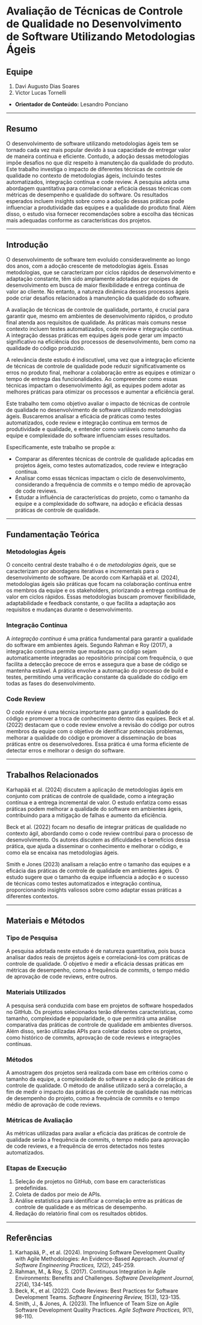 # Avaliação de Técnicas de Controle de Qualidade no Desenvolvimento de Software Utilizando Metodologias Ágeis

## Equipe
1. Davi Augusto Dias Soares  
2. Victor Lucas Tornelli  

* **Orientador de Conteúdo:** Lesandro Ponciano

---

## Resumo  

O desenvolvimento de software utilizando metodologias ágeis tem se tornado cada vez mais popular devido à sua capacidade de entregar valor de maneira contínua e eficiente. Contudo, a adoção dessas metodologias impõe desafios no que diz respeito à manutenção da qualidade do produto. Este trabalho investiga o impacto de diferentes técnicas de controle de qualidade no contexto de metodologias ágeis, incluindo testes automatizados, integração contínua e code review. A pesquisa adota uma abordagem quantitativa para correlacionar a eficácia dessas técnicas com métricas de desempenho e qualidade do software. Os resultados esperados incluem insights sobre como a adoção dessas práticas pode influenciar a produtividade das equipes e a qualidade do produto final. Além disso, o estudo visa fornecer recomendações sobre a escolha das técnicas mais adequadas conforme as características dos projetos.

---

## Introdução  

O desenvolvimento de software tem evoluído consideravelmente ao longo dos anos, com a adoção crescente de metodologias ágeis. Essas metodologias, que se caracterizam por ciclos rápidos de desenvolvimento e adaptação constante, têm sido amplamente adotadas por equipes de desenvolvimento em busca de maior flexibilidade e entrega contínua de valor ao cliente. No entanto, a natureza dinâmica desses processos ágeis pode criar desafios relacionados à manutenção da qualidade do software.  

A avaliação de técnicas de controle de qualidade, portanto, é crucial para garantir que, mesmo em ambientes de desenvolvimento rápidos, o produto final atenda aos requisitos de qualidade. As práticas mais comuns nesse contexto incluem testes automatizados, code review e integração contínua. A integração dessas práticas em equipes ágeis pode gerar um impacto significativo na eficiência dos processos de desenvolvimento, bem como na qualidade do código produzido.

A relevância deste estudo é indiscutível, uma vez que a integração eficiente de técnicas de controle de qualidade pode reduzir significativamente os erros no produto final, melhorar a colaboração entre as equipes e otimizar o tempo de entrega das funcionalidades. Ao compreender como essas técnicas impactam o desenvolvimento ágil, as equipes podem adotar as melhores práticas para otimizar os processos e aumentar a eficiência geral.  

Este trabalho tem como objetivo avaliar o impacto de técnicas de controle de qualidade no desenvolvimento de software utilizando metodologias ágeis. Buscaremos analisar a eficácia de práticas como testes automatizados, code review e integração contínua em termos de produtividade e qualidade, e entender como variáveis como tamanho da equipe e complexidade do software influenciam esses resultados.  

Especificamente, este trabalho se propõe a:  
- Comparar as diferentes técnicas de controle de qualidade aplicadas em projetos ágeis, como testes automatizados, code review e integração contínua.  
- Analisar como essas técnicas impactam o ciclo de desenvolvimento, considerando a frequência de commits e o tempo médio de aprovação de code reviews.  
- Estudar a influência de características do projeto, como o tamanho da equipe e a complexidade do software, na adoção e eficácia dessas práticas de controle de qualidade.

---

## Fundamentação Teórica  

### Metodologias Ágeis

O conceito central deste trabalho é o de _metodologias ágeis_, que se caracterizam por abordagens iterativas e incrementais para o desenvolvimento de software. De acordo com Karhapää et al. (2024), metodologias ágeis são práticas que focam na colaboração contínua entre os membros da equipe e os stakeholders, priorizando a entrega contínua de valor em ciclos rápidos. Essas metodologias buscam promover flexibilidade, adaptabilidade e feedback constante, o que facilita a adaptação aos requisitos e mudanças durante o desenvolvimento.

### Integração Contínua

A _integração contínua_ é uma prática fundamental para garantir a qualidade do software em ambientes ágeis. Segundo Rahman e Roy (2017), a integração contínua permite que mudanças no código sejam automaticamente integradas ao repositório principal com frequência, o que facilita a detecção precoce de erros e assegura que a base de código se mantenha estável. A prática envolve a automação do processo de build e testes, permitindo uma verificação constante da qualidade do código em todas as fases do desenvolvimento.

### Code Review

O _code review_ é uma técnica importante para garantir a qualidade do código e promover a troca de conhecimento dentro das equipes. Beck et al. (2022) destacam que o code review envolve a revisão do código por outros membros da equipe com o objetivo de identificar potenciais problemas, melhorar a qualidade do código e promover a disseminação de boas práticas entre os desenvolvedores. Essa prática é uma forma eficiente de detectar erros e melhorar o design do software.

---

## Trabalhos Relacionados  

Karhapää et al. (2024) discutem a aplicação de metodologias ágeis em conjunto com práticas de controle de qualidade, como a integração contínua e a entrega incremental de valor. O estudo enfatiza como essas práticas podem melhorar a qualidade do software em ambientes ágeis, contribuindo para a mitigação de falhas e aumento da eficiência.

Beck et al. (2022) focam no desafio de integrar práticas de qualidade no contexto ágil, abordando como o code review contribui para o processo de desenvolvimento. Os autores discutem as dificuldades e benefícios dessa prática, que ajuda a disseminar o conhecimento e melhorar o código, e como ela se encaixa nas metodologias ágeis.

Smith e Jones (2023) analisam a relação entre o tamanho das equipes e a eficácia das práticas de controle de qualidade em ambientes ágeis. O estudo sugere que o tamanho da equipe influencia a adoção e o sucesso de técnicas como testes automatizados e integração contínua, proporcionando insights valiosos sobre como adaptar essas práticas a diferentes contextos.

---

## Materiais e Métodos  

### Tipo de Pesquisa

A pesquisa adotada neste estudo é de natureza quantitativa, pois busca analisar dados reais de projetos ágeis e correlacioná-los com práticas de controle de qualidade. O objetivo é medir a eficácia dessas práticas em métricas de desempenho, como a frequência de commits, o tempo médio de aprovação de code reviews, entre outros.

### Materiais Utilizados

A pesquisa será conduzida com base em projetos de software hospedados no GitHub. Os projetos selecionados terão diferentes características, como tamanho, complexidade e popularidade, o que permitirá uma análise comparativa das práticas de controle de qualidade em ambientes diversos. Além disso, serão utilizadas APIs para coletar dados sobre os projetos, como histórico de commits, aprovação de code reviews e integrações contínuas.

### Métodos

A amostragem dos projetos será realizada com base em critérios como o tamanho da equipe, a complexidade do software e a adoção de práticas de controle de qualidade. O método de análise utilizado será a correlação, a fim de medir o impacto das práticas de controle de qualidade nas métricas de desempenho do projeto, como a frequência de commits e o tempo médio de aprovação de code reviews.

### Métricas de Avaliação

As métricas utilizadas para avaliar a eficácia das práticas de controle de qualidade serão a frequência de commits, o tempo médio para aprovação de code reviews, e a frequência de erros detectados nos testes automatizados.

### Etapas de Execução

1. Seleção de projetos no GitHub, com base em características predefinidas.  
2. Coleta de dados por meio de APIs.  
3. Análise estatística para identificar a correlação entre as práticas de controle de qualidade e as métricas de desempenho.  
4. Redação do relatório final com os resultados obtidos.

---

## Referências

1. Karhapää, P., et al. (2024). Improving Software Development Quality with Agile Methodologies: An Evidence-Based Approach. *Journal of Software Engineering Practices, 12*(2), 245-259.  
2. Rahman, M., & Roy, S. (2017). Continuous Integration in Agile Environments: Benefits and Challenges. *Software Development Journal, 22*(4), 134-145.  
3. Beck, K., et al. (2022). Code Reviews: Best Practices for Software Development Teams. *Software Engineering Review, 15*(3), 123-135.  
4. Smith, J., & Jones, A. (2023). The Influence of Team Size on Agile Software Development Quality Practices. *Agile Software Practices, 9*(1), 98-110.  

